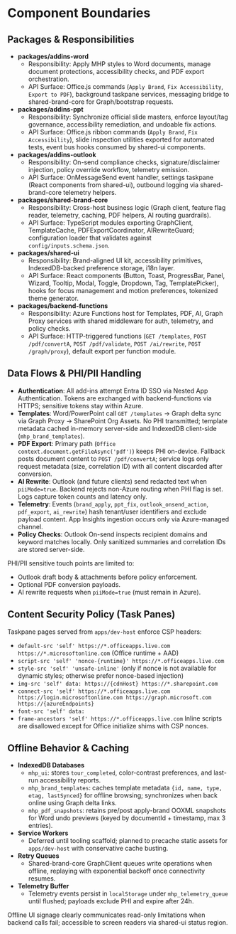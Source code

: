 # Component Boundaries

## Packages & Responsibilities

- **packages/addins-word**
  - Responsibility: Apply MHP styles to Word documents, manage document protections, accessibility checks, and PDF export orchestration.
  - API Surface: Office.js commands (`Apply Brand`, `Fix Accessibility`, `Export to PDF`), background taskpane services, messaging bridge to shared-brand-core for Graph/bootstrap requests.
- **packages/addins-ppt**
  - Responsibility: Synchronize official slide masters, enforce layout/tag governance, accessibility remediation, and undoable fix actions.
  - API Surface: Office.js ribbon commands (`Apply Brand`, `Fix Accessibility`), slide inspection utilities exported for automated tests, event bus hooks consumed by shared-ui components.
- **packages/addins-outlook**
  - Responsibility: On-send compliance checks, signature/disclaimer injection, policy override workflow, telemetry emission.
  - API Surface: OnMessageSend event handler, settings taskpane (React components from shared-ui), outbound logging via shared-brand-core telemetry helpers.
- **packages/shared-brand-core**
  - Responsibility: Cross-host business logic (Graph client, feature flag reader, telemetry, caching, PDF helpers, AI routing guardrails).
  - API Surface: TypeScript modules exporting GraphClient, TemplateCache, PDFExportCoordinator, AIRewriteGuard; configuration loader that validates against `config/inputs.schema.json`.
- **packages/shared-ui**
  - Responsibility: Brand-aligned UI kit, accessibility primitives, IndexedDB-backed preference storage, i18n layer.
  - API Surface: React components (Button, Toast, ProgressBar, Panel, Wizard, Tooltip, Modal, Toggle, Dropdown, Tag, TemplatePicker), hooks for focus management and motion preferences, tokenized theme generator.
- **packages/backend-functions**
  - Responsibility: Azure Functions host for Templates, PDF, AI, Graph Proxy services with shared middleware for auth, telemetry, and policy checks.
  - API Surface: HTTP-triggered functions (`GET /templates`, `POST /pdf/convertA`, `POST /pdf/validate`, `POST /ai/rewrite`, `POST /graph/proxy`), default export per function module.

## Data Flows & PHI/PII Handling

- **Authentication**: All add-ins attempt Entra ID SSO via Nested App Authentication. Tokens are exchanged with backend-functions via HTTPS; sensitive tokens stay within Azure.
- **Templates**: Word/PowerPoint call `GET /templates` → Graph delta sync via Graph Proxy → SharePoint Org Assets. No PHI transmitted; template metadata cached in-memory server-side and IndexedDB client-side (`mhp_brand_templates`).
- **PDF Export**: Primary path (`Office context.document.getFileAsync('pdf')`) keeps PHI on-device. Fallback posts document content to `POST /pdf/convertA`; service logs only request metadata (size, correlation ID) with all content discarded after conversion.
- **AI Rewrite**: Outlook (and future clients) send redacted text when `piiMode=true`. Backend rejects non-Azure routing when PHI flag is set. Logs capture token counts and latency only.
- **Telemetry**: Events (`brand_apply`, `ppt_fix`, `outlook_onsend_action`, `pdf_export`, `ai_rewrite`) hash tenant/user identifiers and exclude payload content. App Insights ingestion occurs only via Azure-managed channel.
- **Policy Checks**: Outlook On-send inspects recipient domains and keyword matches locally. Only sanitized summaries and correlation IDs are stored server-side.

PHI/PII sensitive touch points are limited to:
- Outlook draft body & attachments before policy enforcement.
- Optional PDF conversion payloads.
- AI rewrite requests when `piiMode=true` (must remain in Azure).

## Content Security Policy (Task Panes)

Taskpane pages served from `apps/dev-host` enforce CSP headers:
- `default-src 'self' https://*.officeapps.live.com https://*.microsoftonline.com` (Office runtime + AAD)
- `script-src 'self' 'nonce-{runtime}' https://*.officeapps.live.com`
- `style-src 'self' 'unsafe-inline'` (only if nonce is not available for dynamic styles; otherwise prefer nonce-based injection)
- `img-src 'self' data: https://{cdnHost} https://*.sharepoint.com`
- `connect-src 'self' https://*.officeapps.live.com https://login.microsoftonline.com https://graph.microsoft.com https://{azureEndpoints}`
- `font-src 'self' data:`
- `frame-ancestors 'self' https://*.officeapps.live.com`
Inline scripts are disallowed except for Office initialize shims with CSP nonces.

## Offline Behavior & Caching

- **IndexedDB Databases**
  - `mhp_ui`: stores `tour_completed`, color-contrast preferences, and last-run accessibility reports.
  - `mhp_brand_templates`: caches template metadata `{id, name, type, etag, lastSynced}` for offline browsing; synchronizes when back online using Graph delta links.
  - `mhp_pdf_snapshots`: retains pre/post apply-brand OOXML snapshots for Word undo previews (keyed by documentId + timestamp, max 3 entries).
- **Service Workers**
  - Deferred until tooling scaffold; planned to precache static assets for `apps/dev-host` with conservative cache busting.
- **Retry Queues**
  - Shared-brand-core GraphClient queues write operations when offline, replaying with exponential backoff once connectivity resumes.
- **Telemetry Buffer**
  - Telemetry events persist in `localStorage` under `mhp_telemetry_queue` until flushed; payloads exclude PHI and expire after 24h.

Offline UI signage clearly communicates read-only limitations when backend calls fail; accessible to screen readers via shared-ui status region.
